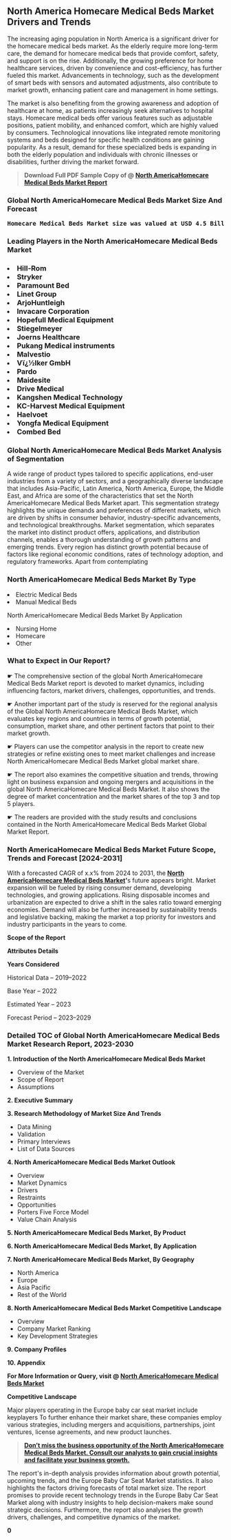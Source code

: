 <p><h2>North America Homecare Medical Beds Market Drivers and Trends</h2><p>The increasing aging population in North America is a significant driver for the homecare medical beds market. As the elderly require more long-term care, the demand for homecare medical beds that provide comfort, safety, and support is on the rise. Additionally, the growing preference for home healthcare services, driven by convenience and cost-efficiency, has further fueled this market. Advancements in technology, such as the development of smart beds with sensors and automated adjustments, also contribute to market growth, enhancing patient care and management in home settings.</p><p>The market is also benefiting from the growing awareness and adoption of healthcare at home, as patients increasingly seek alternatives to hospital stays. Homecare medical beds offer various features such as adjustable positions, patient mobility, and enhanced comfort, which are highly valued by consumers. Technological innovations like integrated remote monitoring systems and beds designed for specific health conditions are gaining popularity. As a result, demand for these specialized beds is expanding in both the elderly population and individuals with chronic illnesses or disabilities, further driving the market forward.</p></p><blockquote id="" class=""><strong>Download Full PDF Sample Copy of @&nbsp;<a href="https://www.verifiedmarketreports.com/download-sample/?rid=828516&utm_source=GitHub-Jan&utm_medium=263" target="_blank">North AmericaHomecare Medical Beds Market Report</a>&nbsp;&nbsp;</strong></blockquote><h3 id="" class=""><strong>Global&nbsp;North AmericaHomecare Medical Beds Market Size And Forecast</strong></h3><pre class="reader-text-block__code-block"><strong>Homecare Medical Beds Market size was valued at USD 4.5 Billion in 2022 and is projected to reach USD 7.2 Billion by 2030, growing at a CAGR of 7.6% from 2024 to 2030.</strong></pre><h3 id="" class="">Leading Players in the&nbsp;North AmericaHomecare Medical Beds Market</h3><h3 class=""></Li><Li>Hill-Rom</Li><Li> Stryker</Li><Li> Paramount Bed</Li><Li> Linet Group</Li><Li> ArjoHuntleigh</Li><Li> Invacare Corporation</Li><Li> Hopefull Medical Equipment</Li><Li> Stiegelmeyer</Li><Li> Joerns Healthcare</Li><Li> Pukang Medical instruments</Li><Li> Malvestio</Li><Li> Vï¿½lker GmbH</Li><Li> Pardo</Li><Li> Maidesite</Li><Li> Drive Medical</Li><Li> Kangshen Medical Technology</Li><Li> KC-Harvest Medical Equipment</Li><Li> Haelvoet</Li><Li> Yongfa Medical Equipment</Li><Li> Combed Bed</h3><h3 id="" class="">Global&nbsp;North AmericaHomecare Medical Beds Market Analysis of Segmentation</h3><p id="" class="">A wide range of product types tailored to specific applications, end-user industries from a variety of sectors, and a geographically diverse landscape that includes Asia-Pacific, Latin America, North America, Europe, the Middle East, and Africa are some of the characteristics that set the North AmericaHomecare Medical Beds Market apart. This segmentation strategy highlights the unique demands and preferences of different markets, which are driven by shifts in consumer behavior, industry-specific advancements, and technological breakthroughs. Market segmentation, which separates the market into distinct product offers, applications, and distribution channels, enables a thorough understanding of growth patterns and emerging trends. Every region has distinct growth potential because of factors like regional economic conditions, rates of technology adoption, and regulatory frameworks. Apart from contemplating</p><h3 id="" class="">North AmericaHomecare Medical Beds Market&nbsp;By Type</h3><p></Li><Li>Electric Medical Beds</Li><Li> Manual Medical Beds</p><div class="" data-test-id=""><p>North AmericaHomecare Medical Beds Market&nbsp;By Application</p></div><p class=""></Li><Li>Nursing Home</Li><Li> Homecare</Li><Li> Other</p><div class="" data-test-id=""><h3><span class="">What to Expect in Our Report?</span></h3></div><div class="" data-test-id=""><p><span class="">☛ The comprehensive section of the global North AmericaHomecare Medical Beds Market report is devoted to market dynamics, including influencing factors, market drivers, challenges, opportunities, and trends.</span></p></div><div class="" data-test-id=""><p><span class="">☛ Another important part of the study is reserved for the regional analysis of the Global North AmericaHomecare Medical Beds Market, which evaluates key regions and countries in terms of growth potential, consumption, market share, and other pertinent factors that point to their market growth.</span></p></div><div class="" data-test-id=""><p><span class="">☛ Players can use the competitor analysis in the report to create new strategies or refine existing ones to meet market challenges and increase North AmericaHomecare Medical Beds Market global market share.</span></p></div><div class="" data-test-id=""><p><span class="">☛ The report also examines the competitive situation and trends, throwing light on business expansion and ongoing mergers and acquisitions in the global North AmericaHomecare Medical Beds Market. It also shows the degree of market concentration and the market shares of the top 3 and top 5 players.</span></p></div><div class="" data-test-id=""><p><span class="">☛ The readers are provided with the study results and conclusions contained in the North AmericaHomecare Medical Beds Market Global Market Report.</span></p></div><div class="" data-test-id=""><h3><span class="">North AmericaHomecare Medical Beds Market Future Scope, Trends and Forecast [2024-2031]</span></h3></div><div class="" data-test-id=""><p><span class="">With a forecasted CAGR of x.x% from 2024 to 2031, the <strong><a href="https://www.verifiedmarketreports.com/download-sample/?rid=828516&utm_source=GitHub-Jan&utm_medium=263" target="_blank">North AmericaHomecare Medical Beds Market</a>'</strong>s future appears bright. Market expansion will be fueled by rising consumer demand, developing technologies, and growing applications. Rising disposable incomes and urbanization are expected to drive a shift in the sales ratio toward emerging economies. Demand will also be further increased by sustainability trends and legislative backing, making the market a top priority for investors and industry participants in the years to come.</span></p><p id="ember66" class="ember-view reader-text-block__paragraph"><strong>Scope of the Report</strong></p><p id="ember67" class="ember-view reader-text-block__paragraph"><strong>Attributes Details</strong></p><p id="ember68" class="ember-view reader-text-block__paragraph"><strong>Years Considered</strong></p><p id="ember69" class="ember-view reader-text-block__paragraph">Historical Data &ndash; 2019&ndash;2022</p><p id="ember70" class="ember-view reader-text-block__paragraph">Base Year &ndash; 2022</p><p id="ember71" class="ember-view reader-text-block__paragraph">Estimated Year &ndash; 2023</p><p id="ember72" class="ember-view reader-text-block__paragraph">Forecast Period &ndash; 2023&ndash;2029</p></div><h3 id="" class="">Detailed TOC of Global North AmericaHomecare Medical Beds Market Research Report, 2023-2030</h3><p id="" class=""><strong>1. Introduction of the North AmericaHomecare Medical Beds Market</strong></p><ul><li>Overview of the Market</li><li>Scope of Report</li><li>Assumptions</li></ul><p id="" class=""><strong>2. Executive Summary</strong></p><p id="" class=""><strong>3. Research Methodology of Market Size And Trends</strong></p><ul><li>Data Mining</li><li>Validation</li><li>Primary Interviews</li><li>List of Data Sources</li></ul><p id="" class=""><strong>4. North AmericaHomecare Medical Beds Market Outlook</strong></p><ul><li>Overview</li><li>Market Dynamics</li><li>Drivers</li><li>Restraints</li><li>Opportunities</li><li>Porters Five Force Model</li><li>Value Chain Analysis</li></ul><p id="" class=""><strong>5. North AmericaHomecare Medical Beds Market, By Product</strong></p><p id="" class=""><strong>6. North AmericaHomecare Medical Beds Market, By Application</strong></p><p id="" class=""><strong>7. North AmericaHomecare Medical Beds Market, By Geography</strong></p><ul><li>North America</li><li>Europe</li><li>Asia Pacific</li><li>Rest of the World</li></ul><p id="" class=""><strong>8. North AmericaHomecare Medical Beds Market Competitive Landscape</strong></p><ul><li>Overview</li><li>Company Market Ranking</li><li>Key Development Strategies</li></ul><p id="" class=""><strong>9. Company Profiles</strong></p><p id="" class=""><strong>10. Appendix</strong></p><p><strong>For More Information or Query, visit&nbsp;@ <a href="https://www.verifiedmarketreports.com/product/homecare-medical-beds-market/" target="_blank">North AmericaHomecare Medical Beds Market</a></strong></p><p id="ember61" class="ember-view reader-text-block__paragraph"><strong>Competitive Landscape</strong></p><p id="ember62" class="ember-view reader-text-block__paragraph">Major players operating in the Europe baby car seat market include keyplayers To further enhance their market share, these companies employ various strategies, including mergers and acquisitions, partnerships, joint ventures, license agreements, and new product launches.</p><blockquote id="ember63" class="ember-view reader-text-block__blockquote"><strong><a href="https://www.verifiedmarketreports.com/download-sample/?rid=828516&utm_source=GitHub-Jan&utm_medium=263" target="_blank">Don&rsquo;t miss the business opportunity of the North AmericaHomecare Medical Beds Market. Consult our analysts to gain crucial insights and facilitate your business growth.</a></strong></blockquote><p id="ember64" class="ember-view reader-text-block__paragraph">The report's in-depth analysis provides information about growth potential, upcoming trends, and the Europe Baby Car Seat Market statistics. It also highlights the factors driving forecasts of total market size. The report promises to provide recent technology trends in the Europe Baby Car Seat Market along with industry insights to help decision-makers make sound strategic decisions. Furthermore, the report also analyses the growth drivers, challenges, and competitive dynamics of the market.</p><p class="ember-view reader-text-block__paragraph"><strong>0</strong></p>
